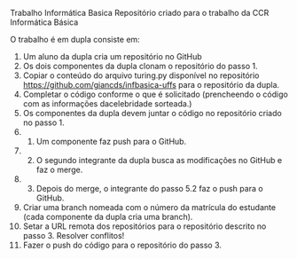  Trabalho Informática Basica
 Repositório criado para o trabalho da CCR Informática Básica 

 O trabalho é em dupla consiste em: 
 1. Um aluno da dupla cria um repositório no GitHub
 2. Os dois componentes da dupla clonam o repositório do passo 1.
 3. Copiar o conteúdo do arquivo turing.py disponível no repositório https://github.com/giancds/infbasica-uffs para o repositório da dupla.
 4. Completar o código conforme o que é solicitado (prencheendo o código com as informações dacelebridade sorteada.)
 5. Os componentes da dupla devem juntar o código no repositório criado no passo 1. 
 5. 1. Um componente faz push para o GitHub.
 5. 2. O segundo integrante da dupla busca as modificações no GitHub e faz o merge.
 5. 3. Depois do merge, o integrante do passo 5.2 faz o push para o GitHub.
 6. Criar uma branch nomeada com o número da matrícula do estudante (cada componente da dupla cria uma branch).
 7. Setar a URL remota dos repositórios para o repositório descrito no passo 3. Resolver conflitos!
 8. Fazer o push do código para o repositório do passo 3. 
 
 
